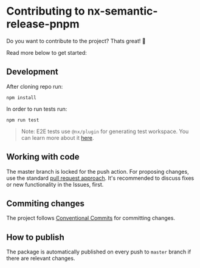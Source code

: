 # Contributing to nx-semantic-release-pnpm

Do you want to contribute to the project? Thats great! 🎉

Read more below to get started:

## Development

After cloning repo run:

```shell
npm install
```

In order to run tests run:

```shell
npm run test
```

> Note: E2E tests use `@nx/plugin` for generating test workspace. You can learn more about it [here](https://nx.dev/packages/nx-plugin).

## Working with code

The master branch is locked for the push action. For proposing changes, use the standard [pull request approach](https://docs.github.com/en/pull-requests/collaborating-with-pull-requests/proposing-changes-to-your-work-with-pull-requests/creating-a-pull-request). It's recommended to discuss fixes or new functionality in the Issues, first.

## Commiting changes

The project follows [Conventional Commits](https://conventionalcommits.org/) for committing changes.

## How to publish

The package is automatically published on every push to `master` branch if there are relevant changes.
